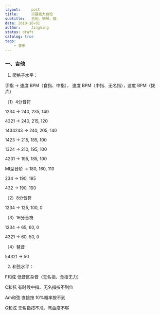 ```yaml
---
layout:     post
title:      乐器能力自检
subtitle:   吉他、钢琴、鼓
date: 2019-10-01
author:     Jingming
status: draft
catalog: true
tags:
    - 音乐
---
```

### 一、吉他

1. 爬格子水平：

手指 -> 速度 BPM（食指、中指）， 速度 BPM（中指、无名指），速度 BPM（拨片）

（1）4分音符
 
 1234 -> 240, 235, 140
 
 4321 -> 240, 215, 120

 1434243 -> 240, 205, 140
 
 1423 -> 215, 185, 100
 
 1324 -> 210, 195, 100
 
 4231 -> 195, 185, 100
 
 MI型音阶 -> 180, 160, 110
 
 234 -> 190, 195

 432 -> 190, 190
 
（2）8分音符

 1234 -> 125, 100, 0

（3）16分音符

1234 -> 65, 60, 0

4321 -> 60, 50, 0
 
 （4）琶音
 
 54321 -> 50

2. 和弦水平：

F和弦 低音区杂音（无名指、食指无力）

C和弦 有时候中指、无名指按不到位

Am和弦 直接按 10%概率按不到

G和弦 无名指按不准，弯曲度不够

